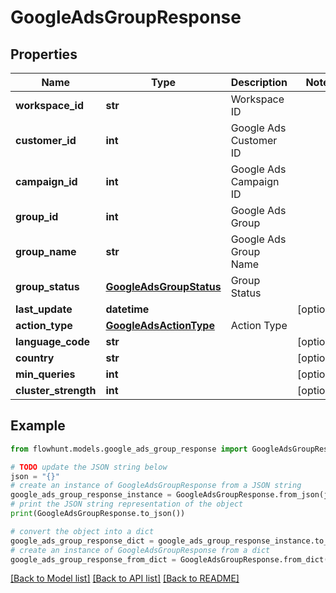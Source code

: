 # GoogleAdsGroupResponse


## Properties

Name | Type | Description | Notes
------------ | ------------- | ------------- | -------------
**workspace_id** | **str** | Workspace ID | 
**customer_id** | **int** | Google Ads Customer ID | 
**campaign_id** | **int** | Google Ads Campaign ID | 
**group_id** | **int** | Google Ads Group | 
**group_name** | **str** | Google Ads Group Name | 
**group_status** | [**GoogleAdsGroupStatus**](GoogleAdsGroupStatus.md) | Group Status | 
**last_update** | **datetime** |  | [optional] 
**action_type** | [**GoogleAdsActionType**](GoogleAdsActionType.md) | Action Type | 
**language_code** | **str** |  | [optional] 
**country** | **str** |  | [optional] 
**min_queries** | **int** |  | [optional] 
**cluster_strength** | **int** |  | [optional] 

## Example

```python
from flowhunt.models.google_ads_group_response import GoogleAdsGroupResponse

# TODO update the JSON string below
json = "{}"
# create an instance of GoogleAdsGroupResponse from a JSON string
google_ads_group_response_instance = GoogleAdsGroupResponse.from_json(json)
# print the JSON string representation of the object
print(GoogleAdsGroupResponse.to_json())

# convert the object into a dict
google_ads_group_response_dict = google_ads_group_response_instance.to_dict()
# create an instance of GoogleAdsGroupResponse from a dict
google_ads_group_response_from_dict = GoogleAdsGroupResponse.from_dict(google_ads_group_response_dict)
```
[[Back to Model list]](../README.md#documentation-for-models) [[Back to API list]](../README.md#documentation-for-api-endpoints) [[Back to README]](../README.md)


